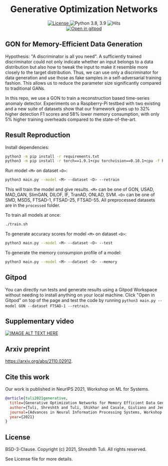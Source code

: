 <h1 align="center">Generative Optimization Networks</h1>

<div align="center">
  <a href="https://github.com/imperial-qore/GON/blob/master/LICENSE">
    <img src="https://img.shields.io/badge/License-BSD%203--Clause-red.svg" alt="License">
  </a>
   <a>
    <img src="https://img.shields.io/badge/python-3.8%20%7C%203.9-blue.svg" alt="Python 3.8, 3.9">
  </a>
   <a>
    <img src="https://hits.seeyoufarm.com/api/count/incr/badge.svg?url=https%3A%2F%2Fgithub.com%2Fimperial-qore%2FGON&count_bg=%23FFC401&title_bg=%23555555&icon=&icon_color=%23E7E7E7&title=hits&edge_flat=false" alt="Hits">
  </a>
 <br>
   <a href="https://gitpod.io/#https://github.com/imperial-qore/GON/">
    <img src="https://gitpod.io/button/open-in-gitpod.svg" alt="Open in gitpod">
  </a>
</div>

## GON for Memory-Efficient Data Generation

Hypothesis: "A discriminator is all you need". A sufficiently trained discriminator could not only indicate whether an input belongs to a data distribution but also how to tweak the input to make it resemble more closely to the target distribution. Thus, we can use only a discriminator for data generation and use those as fake samples in a self-adversarial training fashion. This allows us to reduce the parameter size significantly compared to traditional GANs.

In this repo, we use a GON to train a reconstruction based time-series anomaly detector. Experiments on a Raspberry-Pi testbed with two existing and a new suite of datasets show that our framework gives up to 32% higher detection F1 scores and 58% lower memory consumption, with only 5% higher training overheads compared to the state-of-the-art.

## Result Reproduction

Install dependencies:
```bash
python3 -m pip install -r requirements.txt
python3 -m pip install -r torch==1.9.1+cpu torchvision==0.10.1+cpu -f https://download.pytorch.org/whl/torch_stable.html
```

Run model `<M>` on dataset `<D>`:
```bash
python3 main.py --model <M> --dataset <D> --retrain
```
This will train the model and give results. `<M>` can be one of GON, USAD, MAD_GAN, SlimGAN, DILOF, IF, TranAD, ONLAD, SVM. `<D>` can be one of SMD, MSDS, FTSAD-1, FTSAD-25, FTSAD-55. All preprocessed datasets are in the `processed` folder.

To train all models at once:
```bash
./train.sh
```

To generate accuracy scores for model `<M>` on dataset `<D>`:
```bash
python3 main.py --model <M> --dataset <D> --test
```

To generate the memory consumpion profile of a model:
```bash
python3 main.py --model <M> --dataset <D> --memory
```

## Gitpod
You can directly run tests and generate results using a Gitpod Workspace without needing to install anything on your local machine. Click "Open in Gitpod" on top of the page and test the code by running `python3 main.py --model GON --dataset FTSAD-1 --retrain`.

## Supplementary video

[![IMAGE ALT TEXT HERE](https://img.youtube.com/vi/NN79i7hB3-s/0.jpg)](https://www.youtube.com/watch?v=NN79i7hB3-s)

## Arxiv preprint
https://arxiv.org/abs/2110.02912.

## Cite this work
Our work is published in NeurIPS 2021, Workshop on ML for Systems.
```bibtex
@article{tuli2021generative,
  title={Generative Optimization Networks for Memory Efficient Data Generation},
  author={Tuli, Shreshth and Tuli, Shikhar and Casale, Giuliano and Jennings, Nicholas R},
  journal={Advances in Neural Information Processing Systems, Workshop on ML for Systems},
  year={2021}
}

```

## License

BSD-3-Clause. 
Copyright (c) 2021, Shreshth Tuli.
All rights reserved.

See License file for more details.
